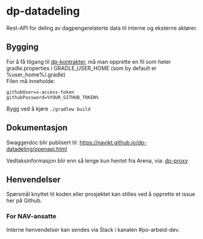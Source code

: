 # dp-datadeling

Rest-API for deling av dagpengerelaterte data til interne og eksterne aktører.

## Bygging

For å få tilgang til [dp-kontrakter](https://github.com/navikt/dp-kontrakter), må man opprette en fil som heter gradle.properties i GRADLE_USER_HOME (som by
default er %user_home%/.gradle)  
Filen må inneholde:

```
githubUser=x-access-token
githubPassword=%YOUR_GITHUB_TOKEN%
```

Bygg ved å kjøre `./gradlew build`

## Dokumentasjon 

Swaggerdoc blir publisert til: https://navikt.github.io/dp-datadeling/openapi.html

Vedtaksinformasjon blir enn så lenge kun hentet fra Arena, via:
[dp-proxy](https://github.com/navikt/dp-proxy/blob/main/proxy/src/main/kotlin/no/nav/dagpenger/proxy/feature/ArenaDagpengerPerioder.kt)

## Henvendelser

Spørsmål knyttet til koden eller prosjektet kan stilles ved å opprette et issue her på Github.

### For NAV-ansatte

Interne henvendelser kan sendes via Slack i kanalen #po-arbeid-dev.
